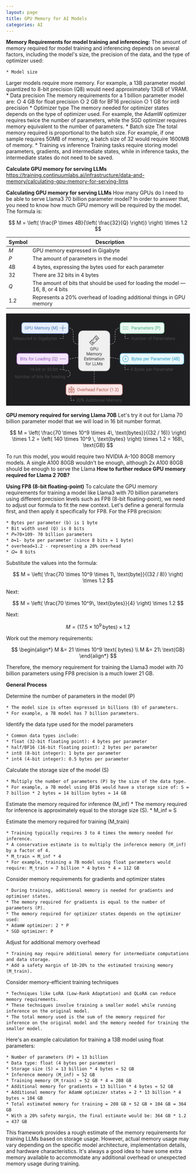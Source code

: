 ```yaml
---
layout: page
title: GPU Memory for AI Models
categories: AI
---
```


**Memory Requirements for model training and inferencing:**
The amount of memory required for model training and inferencing depends on several factors, including the model's size, the precision of the data, and the type of optimizer used: 
 
    * Model size
Larger models require more memory. For example, a 13B parameter model quantized to 8-bit precision (Q8) would need approximately 13GB of VRAM. 
    * Data precision
The memory requirements for a 1 billion parameter model are: 
        ○ 4 GB for float precision 
        ○ 2 GB for BF16 precision 
        ○ 1 GB for int8 precision 
    * Optimizer type
The memory needed for optimizer states depends on the type of optimizer used. For example, the AdamW optimizer requires twice the number of parameters, while the SGD optimizer requires memory equivalent to the number of parameters. 
    * Batch size
The total memory required is proportional to the batch size. For example, if one sample requires 50MB of memory, a batch size of 32 would require 1600MB of memory. 
    * Training vs inference
Training tasks require storing model parameters, gradients, and intermediate states, while in inference tasks, the intermediate states do not need to be saved. 
 
**Calculate GPU memory for serving LLMs**
https://training.continuumlabs.ai/infrastructure/data-and-memory/calculating-gpu-memory-for-serving-llms

**Calculating GPU memory for serving LLMs**
How many GPUs do I need to be able to serve Llama3 70 billion parameter model? 
In order to answer that, you need to know how much GPU memory will be required by the model. The formula is:

$$
M = \left( \frac{P \times 4B}{\left( \frac{32}{Q} \right)} \right) \times 1.2
$$

| Symbol | Description                                                                 |
|--------|-----------------------------------------------------------------------------|
| *M*    | GPU memory expressed in Gigabyte                                            |
| *P*    | The amount of parameters in the model                                       |
| 4B     | 4 bytes, expressing the bytes used for each parameter                       |
| 32     | There are 32 bits in 4 bytes                                                |
| *Q*    | The amount of bits that should be used for loading the model — 16, 8, or 4 bits |
| 1.2    | Represents a 20% overhead of loading additional things in GPU memory        |

![pic 1](/images/GPU-Memory-for-AI-Model-pic1.png "pic 1")

**GPU memory required for serving Llama 70B**
Let's try it out for Llama 70 billion parameter model that we will load in 16 bit number format. 

$$
M = \left( \frac{70 \times 10^9 \times 4\, \text{bytes}}{(32 / 16)} \right) \times 1.2 
= \left( 140 \times 10^9 \, \text{bytes} \right) \times 1.2 = 168\, \text{GB}
$$

To run this model, you would require two NVIDIA A-100 80GB memory models.
A single A100 80GB wouldn't be enough, although 2x A100 80GB should be enough to serve the Llama **How to further reduce GPU memory required for Llama 2 70B?**

**Using FP8 (8-bit floating-point)**
To calculate the GPU memory requirements for training a model like Llama3 with 70 billion parameters using different precision levels such as FP8 (8-bit floating-point), we need to adjust our formula to fit the new context. 
Let's define a general formula first, and then apply it specifically for FP8.
For the FP8 precision:

    * Bytes per parameter (b) is 1 byte
    * Bit width used (Q) is 8 bits
    * 𝑃=70×109- 70 billion parameters
    * 𝑏=1- byte per parameter (since 8 bits = 1 byte)
    * overhead=1.2 - representing a 20% overhead
    * 𝑄= 8 bits

Substitute the values into the formula:

$$
M = \left( \frac{70 \times 10^9 \times 1\, \text{byte}}{(32 / 8)} \right) \times 1.2
$$

Next:

$$
M = \left( \frac{70 \times 10^9\, \text{bytes}}{4} \right) \times 1.2
$$

Next:

$$
M = (17.5 \times 10^9 \, \text{bytes}) \times 1.2
$$

Work out the memory requirements:

$$
\begin{align*}
M &= 21 \times 10^9 \text{ bytes} \\
M &= 21\ \text{GB}
\end{align*}
$$

Therefore, the memory requirement for training the Llama3 model with 70 billion parameters using FP8 precision is a much lower 21 GB.

**General Process**

Determine the number of parameters in the model (P)

    * The model size is often expressed in billions (B) of parameters.
    * For example, a 7B model has 7 billion parameters.

Identify the data type used for the model parameters

    * Common data types include:
    * float (32-bit floating point): 4 bytes per parameter
    * half/BF16 (16-bit floating point): 2 bytes per parameter
    * int8 (8-bit integer): 1 byte per parameter
    * int4 (4-bit integer): 0.5 bytes per parameter

Calculate the storage size of the model (S)

    * Multiply the number of parameters (P) by the size of the data type.
    * For example, a 7B model using BF16 would have a storage size of: S = 7 billion * 2 bytes = 14 billion bytes ≈ 14 GB

Estimate the memory required for inference (M_inf)
    * The memory required for inference is approximately equal to the storage size (S).
    * M_inf ≈ S

Estimate the memory required for training (M_train)

    * Training typically requires 3 to 4 times the memory needed for inference.
    * A conservative estimate is to multiply the inference memory (M_inf) by a factor of 4.
    * M_train ≈ M_inf * 4
    * For example, training a 7B model using float parameters would require: M_train ≈ 7 billion * 4 bytes * 4 = 112 GB

Consider memory requirements for gradients and optimizer states

    * During training, additional memory is needed for gradients and optimiser states.
    * The memory required for gradients is equal to the number of parameters (P).
    * The memory required for optimizer states depends on the optimizer used:
    * AdamW optimizer: 2 * P
    * SGD optimizer: P

Adjust for additional memory overhead

    * Training may require additional memory for intermediate computations and data storage.
    * Add a safety margin of 10-20% to the estimated training memory (M_train).

Consider memory-efficient training techniques

    * Techniques like LoRA (Low-Rank Adaptation) and QLoRA can reduce memory requirements.
    * These techniques involve training a smaller model while running inference on the original model.
    * The total memory used is the sum of the memory required for inference on the original model and the memory needed for training the smaller model.

Here's an example calculation for training a 13B model using float parameters:

    * Number of parameters (P) = 13 billion
    * Data type: float (4 bytes per parameter)
    * Storage size (S) = 13 billion * 4 bytes ≈ 52 GB
    * Inference memory (M_inf) ≈ 52 GB
    * Training memory (M_train) ≈ 52 GB * 4 = 208 GB
    * Additional memory for gradients = 13 billion * 4 bytes ≈ 52 GB
    * Additional memory for AdamW optimizer states = 2 * 13 billion * 4 bytes ≈ 104 GB
    * Total estimated memory for training = 208 GB + 52 GB + 104 GB = 364 GB
    * With a 20% safety margin, the final estimate would be: 364 GB * 1.2 ≈ 437 GB

This framework provides a rough estimate of the memory requirements for training LLMs based on storage usage. However, actual memory usage may vary depending on the specific model architecture, implementation details, and hardware characteristics. It's always a good idea to have some extra memory available to accommodate any additional overhead or unexpected memory usage during training.



